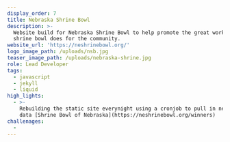 ```yaml
---
display_order: 7
title: Nebraska Shrine Bowl
description: >-
  Website build for Nebraska Shrine Bowl to help promote the great work the
  shrine bowl does for the community.
website_url: 'https://neshrinebowl.org/'
logo_image_path: /uploads/nsb.jpg
teaser_image_path: /uploads/nebraska-shrine.jpg
role: Lead Developer
tags:
  - javascript
  - jekyll
  - liquid
high_lights:
  - >-
    Rebuilding the static site everynight using a cronjob to pull in new winners
    data [Shrine Bowl of Nebraska](https://neshrinebowl.org/winners)
challenages:
  -
---
```


